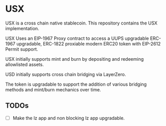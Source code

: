 # USX

USX is a cross chain native stablecoin. This repository contains the USX implementation.

USX Uses an EIP-1967 Proxy contract to access a UUPS upgradable ERC-1967 upgradable, ERC-1822 proxiable 
modern ERC20 token with EIP-2612 Permit support.

USX initially supports mint and burn by depositing and redeeming allowlisted assets.

USD initially supports cross chain bridging via LayerZero.

The token is upgradable to support the addition of various bridging methods and 
mint/burn mechanics over time.

## TODOs

- [ ] Make the lz app and non blocking lz app upgradable.